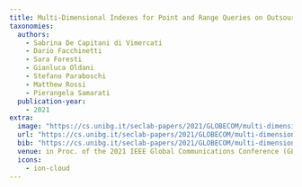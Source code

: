 ```yaml
---
title: Multi-Dimensional Indexes for Point and Range Queries on Outsourced Encrypted Data
taxonomies:
  authors:
    - Sabrina De Capitani di Vimercati
    - Dario Facchinetti
    - Sara Foresti
    - Gianluca Oldani
    - Stefano Paraboschi
    - Matthew Rossi
    - Pierangela Samarati
  publication-year:
    - 2021
extra:
  image: "https://cs.unibg.it/seclab-papers/2021/GLOBECOM/multi-dimensional-indexes.jpg"
  url: "https://cs.unibg.it/seclab-papers/2021/GLOBECOM/multi-dimensional-indexes.pdf"
  bib: "https://cs.unibg.it/seclab-papers/2021/GLOBECOM/multi-dimensional-indexes.bib"
  venue: in Proc. of the 2021 IEEE Global Communications Conference (GLOBECOM), Madrid, Spain. December 7-11, 2021
  icons:
    - ion-cloud
---
```

